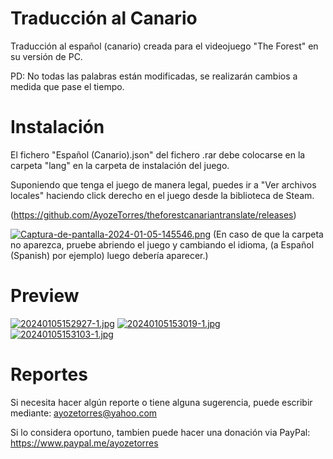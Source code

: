 # Traducción al Canario
Traducción al español (canario) creada para el videojuego "The Forest" en su versión de PC. 

PD: No todas las palabras están modificadas, se realizarán cambios a medida que pase el tiempo.

# Instalación
El fichero "Español (Canario).json" del fichero .rar debe colocarse en la carpeta "lang" en la carpeta de instalación del juego.

Suponiendo que tenga el juego de manera legal, puedes ir a "Ver archivos locales" haciendo click derecho en el juego desde la biblioteca de Steam.

(https://github.com/AyozeTorres/theforestcanariantranslate/releases)

[![Captura-de-pantalla-2024-01-05-145546.png](https://i.postimg.cc/d0Rj8KnG/Captura-de-pantalla-2024-01-05-145546.png)](https://postimg.cc/XZJ5bmRv)
(En caso de que la carpeta no aparezca, pruebe abriendo el juego y cambiando el idioma, (a Español (Spanish) por ejemplo) luego debería aparecer.)

# Preview
[![20240105152927-1.jpg](https://i.postimg.cc/qvZbZ0dn/20240105152927-1.jpg)](https://postimg.cc/YvYzh50q)
[![20240105153019-1.jpg](https://i.postimg.cc/s24BgfDG/20240105153019-1.jpg)](https://postimg.cc/SXjQZh9m)
[![20240105153103-1.jpg](https://i.postimg.cc/N02cdpZs/20240105153103-1.jpg)](https://postimg.cc/sBzqX9Vq)

# Reportes
Si necesita hacer algún reporte o tiene alguna sugerencia, puede escribir mediante: ayozetorres@yahoo.com

Si lo considera oportuno, tambien puede hacer una donación via PayPal: https://www.paypal.me/ayozetorres
